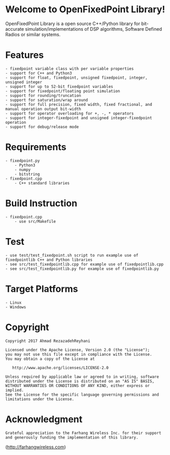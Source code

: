 # Welcome to OpenFixedPoint Library!

OpenFixedPoint Library is a open source C++/Python library for bit-accurate simulation/implementations of DSP algorithms, Software Defined Radios or similar systems.

# Features
	- fixedpoint variable class with per variable properties
	- support for C++ and Python3
	- support for float, fixedpoint, unsigned fixedpoint, integer, unsigned integer
	- support for up to 52-bit fixedpoint variables
	- support for fixedpoint/floating point simulation
	- support for rounding/truncation
	- support for saturation/wrap around
	- support for full precision, fixed width, fixed fractional, and manual operation output bit-width
	- support for operator overloading for +, -, * operators
	- support for integer-fixedpoint and unsigned integer-fixedpoint operation
	- support for debug/release mode

# Requirements
	- fixedpoint.py
		- Python3
		- numpy
		- bitstring
	- fixedpoint.cpp
		- C++ standard libraries

# Build Instruction
	- fixedpoint.cpp
		- use src/Makefile

# Test
	- use test/test_fixedpoint.sh script to run example use of fixedpointlib C++ and Python libraries
	- see src/test_fixedpointlib.cpp for example use of fixedpointlib.cpp
	- see src/test_fixedpointlib.py for example use of fixedpointlib.py

# Target Platforms
	- Linux
	- Windows

# Copyright
	Copyright 2017 Ahmad RezazadehReyhani

	Licensed under the Apache License, Version 2.0 (the "License");
	you may not use this file except in compliance with the License.
	You may obtain a copy of the License at

	   http://www.apache.org/licenses/LICENSE-2.0

	Unless required by applicable law or agreed to in writing, software
	distributed under the License is distributed on an "AS IS" BASIS,
	WITHOUT WARRANTIES OR CONDITIONS OF ANY KIND, either express or implied.
	See the License for the specific language governing permissions and
	limitations under the License.

# Acknowledgment
	Grateful appreciation to the Farhang Wireless Inc. for their support and generously funding the implementation of this library.
  (http://farhangwireless.com)
